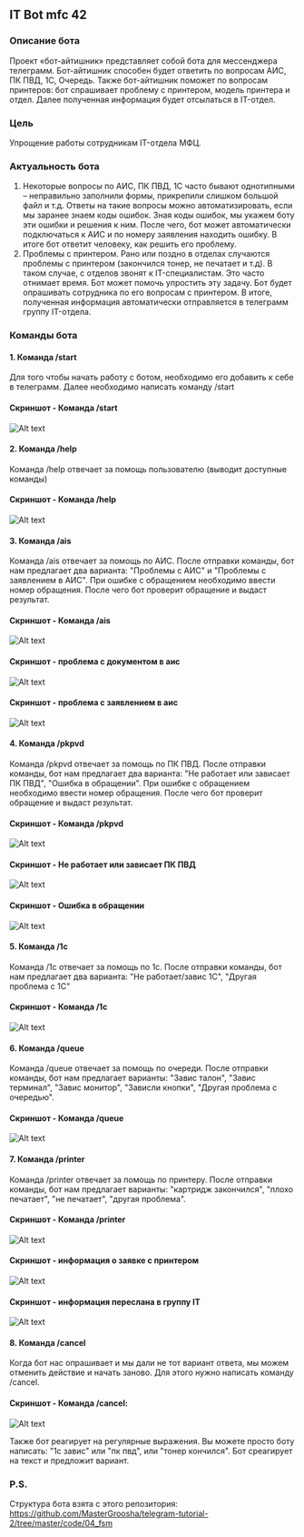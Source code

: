 ## IT Bot mfc 42
### Описание бота
Проект «бот-айтишник» представляет собой бота для мессенджера телеграмм. Бот-айтишник способен будет ответить по вопросам 
АИС, ПК ПВД, 1С, Очередь.  Также бот-айтишник поможет по вопросам принтеров: бот спрашивает проблему
с принтером, модель принтера и отдел. Далее полученная информация будет отсылаться в IT-отдел.
### Цель
Упрощение работы сотрудникам IT-отдела МФЦ.
### Актуальность бота
1. Некоторые вопросы по АИС, ПК ПВД, 1С часто бывают однотипными – неправильно заполнили формы, прикрепили слишком большой файл и т.д. Ответы на такие вопросы можно автоматизировать, если мы заранее знаем коды ошибок. Зная коды ошибок, мы укажем боту эти ошибки и решения к ним. После чего, бот может автоматически подключаться к АИС и по номеру заявления находить ошибку. В итоге бот ответит человеку, как решить его проблему.
2. Проблемы с принтером. Рано или поздно в отделах случаются проблемы с принтером (закончился тонер, не печатает и т.д). В таком случае, с отделов звонят к IT-специалистам. Это часто отнимает время. Бот может помочь упростить эту задачу. Бот будет опрашивать сотрудника по его вопросам с принтером. В итоге, полученная информация автоматически отправляется в телеграмм группу IT-отдела.
### Команды бота
#### 1. Команда /start
Для того чтобы начать работу с ботом, необходимо его добавить к себе в телеграмм. Далее необходимо
написать команду /start
#### Скриншот - Команда /start
![Alt text](/screenshots/start.PNG "Скриншот - Команда /start")
#### 2. Команда /help
Команда /help отвечает за помощь пользователю (выводит доступные команды)
#### Скриншот - Команда /help
![Alt text](/screenshots/help.PNG "Скриншот - Команда /help")
#### 3. Команда /ais
Команда /ais отвечает за помощь по АИС. После отправки команды, бот нам предлагает два варианта:
"Проблемы с АИС" и "Проблемы с заявлением в АИС".
При ошибке с обращением необходимо ввести номер обращения. После чего бот проверит обращение и выдаст результат.
#### Скриншот - Команда /ais
![Alt text](/screenshots/ais_start.PNG "Скриншот - Команда /ais")
#### Скриншот - проблема с документом в аис
![Alt text](/screenshots/ais_doc_problem.PNG "Скриншот - проблема с документом в аис")
#### Скриншот - проблема с заявлением в аис
![Alt text](/screenshots/ais_request_problem.PNG "Скриншот - проблема с заявлением в аис")
#### 4. Команда /pkpvd
Команда /pkpvd отвечает за помощь по ПК ПВД. После отправки команды, бот нам предлагает два варианта:
"Не работает или зависает ПК ПВД", "Ошибка в обращении".
При ошибке с обращением необходимо ввести номер обращения. После чего бот проверит обращение и выдаст результат.
#### Скриншот - Команда /pkpvd
![Alt text](/screenshots/pkpvd.PNG "Скриншот - Команда /pkpvd")
#### Скриншот - Не работает или зависает ПК ПВД
![Alt text](/screenshots/pkpvd_appeal_problem.PNG "Скриншот - Не работает или зависает ПК ПВД")
#### Скриншот - Ошибка в обращении
![Alt text](/screenshots/pkpvd_appeal_problem2.PNG "Скриншот - Ошибка в обращении")
#### 5. Команда /1c
Команда /1c отвечает за помощь по 1с. После отправки команды, бот нам предлагает два варианта:
"Не работает/завис 1С", "Другая проблема с 1С"
#### Скриншот - Команда /1c
![Alt text](/screenshots/buh_1c.PNG "Скриншот - Команда /1c")
#### 6. Команда /queue
Команда /queue отвечает за помощь по очереди. После отправки команды, бот нам предлагает варианты:
"Завис талон", "Завис терминал", "Завис монитор", "Зависли кнопки", "Другая проблема с очередью".
#### Скриншот - Команда /queue
![Alt text](/screenshots/queue.PNG "Скриншот - Команда /queue")
#### 7. Команда /printer 
Команда /printer отвечает за помощь по принтеру. После отправки команды, бот нам предлагает варианты:
"картридж закончился", "плохо печатает", "не печатает", "другая проблема".
#### Скриншот - Команда /printer
![Alt text](/screenshots/printer_start.PNG "Скриншот - Команда /printer")
#### Скриншот - информация о заявке с принтером
![Alt text](/screenshots/printer_all_info_fix.PNG "Скриншот - информация о заявке с принтером")
#### Скриншот - информация переслана в группу IT
![Alt text](/screenshots/group_info_fix.PNG "Скриншот - информация переслана в группу IT")
#### 8. Команда /cancel 
Когда бот нас опрашивает и мы дали не тот вариант ответа, мы можем отменить действие и начать заново.
Для этого нужно написать команду /cancel.
#### Скриншот - Команда /cancel:
![Alt text](/screenshots/cancel.PNG "Скриншот - Команда /cancel")

Также бот реагирует на регулярные выражения. Вы можете просто боту написать: "1с завис" или "пк пвд", 
или "тонер кончился". Бот среагирует на текст и предложит вариант.
### P.S.
Структура бота взята с этого репозитория: https://github.com/MasterGroosha/telegram-tutorial-2/tree/master/code/04_fsm